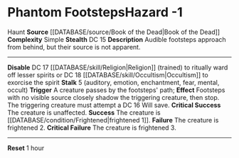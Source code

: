 ﻿---
ac: null
all_resistance: null
complexity: Simple
element: null
fortitude: null
hardness: null
hazard_type: Haunt
hp: null
id: '133'
immunity: null
level: '-1'
name: Phantom Footsteps
rarity: Common
reflex: null
resistance: null
rus_type_level: null
school: null
source: '[[DATABASE/source/Book of the Dead|Book of the Dead]]'
trait:
- '[[DATABASE/trait/Haunt|Haunt]]'
type: Hazard
weakness: null
will: null

---
# Phantom Footsteps<span class="item-type">Hazard -1</span>

<span class="item-trait">Haunt</span>
**Source** [[DATABASE/source/Book of the Dead|Book of the Dead]]
**Complexity** Simple
**Stealth** DC 15
**Description** Audible footsteps approach from behind, but their source is not apparent.

---
**Disable** DC 17 [[DATABASE/skill/Religion|Religion]] (trained) to ritually ward off lesser spirits or DC 18 [[DATABASE/skill/Occultism|Occultism]] to exorcise the spirit
**Stalk** <span class="action-icon">5</span> (auditory, emotion, enchantment, fear, mental, occult) **Trigger** A creature passes by the footsteps' path; **Effect** Footsteps with no visible source closely shadow the triggering creature, then stop. The triggering creature must attempt a DC 16 Will save.
**Critical Success** The creature is unaffected.
**Success** The creature is [[DATABASE/condition/Frightened|frightened 1]].
**Failure** The creature is frightened 2.
**Critical Failure** The creature is frightened 3.

---
**Reset** 1 hour